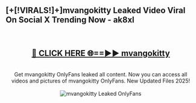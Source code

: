 <h2>[+[!VIRALS!]+]mvangokitty Leaked Video Viral On Social X Trending Now - ak8xl</h2>
<br>
<div align="center">
<h2><a href="https://libra.edu.pl?mvangokitty" rel="nofollow">🔴 CLICK HERE 🌐==►► mvangokitty</a></h2>
<br>
Get mvangokitty OnlyFans leaked all content. Now you can access all videos and pictures of mvangokitty OnlyFans. New Updated Files 2025!
<br>
<br>
<a href="https://libra.edu.pl?mvangokitty" rel="nofollow" data-target="animated-image.originalLink"><img src="https://i.ibb.co.com/WyWwxjT/player-gif2.gif" alt="mvangokitty Leaked OnlyFans" style="max-width: 100%; display: inline-block;" data-target="animated-image.originalImage"></a>
</div>
<br>